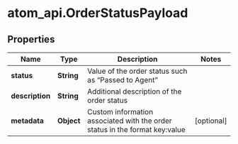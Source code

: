 # atom_api.OrderStatusPayload

## Properties
Name | Type | Description | Notes
------------ | ------------- | ------------- | -------------
**status** | **String** | Value of the order status such as “Passed to Agent” | 
**description** | **String** | Additional description of the order status | 
**metadata** | **Object** | Custom information associated with the order status in the format key:value | [optional] 


